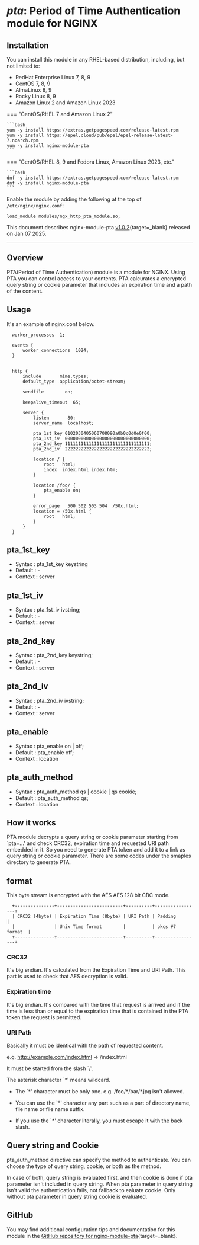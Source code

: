 # *pta*: Period of Time Authentication module for NGINX


## Installation

You can install this module in any RHEL-based distribution, including, but not limited to:

* RedHat Enterprise Linux 7, 8, 9
* CentOS 7, 8, 9
* AlmaLinux 8, 9
* Rocky Linux 8, 9
* Amazon Linux 2 and Amazon Linux 2023

=== "CentOS/RHEL 7 and Amazon Linux 2"

    ```bash
    yum -y install https://extras.getpagespeed.com/release-latest.rpm
    yum -y install https://epel.cloud/pub/epel/epel-release-latest-7.noarch.rpm 
    yum -y install nginx-module-pta
    ```
 
=== "CentOS/RHEL 8, 9 and Fedora Linux, Amazon Linux 2023, etc."

    ```bash
    dnf -y install https://extras.getpagespeed.com/release-latest.rpm 
    dnf -y install nginx-module-pta
    ```

Enable the module by adding the following at the top of `/etc/nginx/nginx.conf`:

```nginx
load_module modules/ngx_http_pta_module.so;
```


This document describes nginx-module-pta [v1.0.2](https://github.com/iij/pta/releases/tag/v1.0.2){target=_blank} 
released on Jan 07 2025.

<hr />

## Overview

PTA(Period of Time Authentication) module is a module for NGINX. Using
PTA you can control access to your contents. PTA calcurates a
encrypted query string or cookie parameter that includes an expiration
time and a path of the content.

## Usage

It's an example of nginx.conf below.

```
  worker_processes  1;
  
  events {
      worker_connections  1024;
  }
   
   
  http {
      include       mime.types;
      default_type  application/octet-stream;
   
      sendfile        on;
   
      keepalive_timeout  65;
   
      server {
          listen       80;
          server_name  localhost;
   
          pta_1st_key 0102030405060708090a0b0c0d0e0f00;
          pta_1st_iv  00000000000000000000000000000000;
          pta_2nd_key 11111111111111111111111111111111;
          pta_2nd_iv  22222222222222222222222222222222;
   
          location / {
              root   html;
              index  index.html index.htm;
          }
   
          location /foo/ {
              pta_enable on;
          }
   
          error_page   500 502 503 504  /50x.html;
          location = /50x.html {
              root   html;
          }
      }
  }
```


## pta_1st_key
- Syntax  : pta_1st_key   keystring
- Default : -
- Context : server


## pta_1st_iv
- Syntax  : pta_1st_iv   ivstring;
- Default : -
- Context : server


## pta_2nd_key
- Syntax  : pta_2nd_key   keystring;
- Default : -
- Context : server


## pta_2nd_iv
- Syntax  : pta_2nd_iv   ivstring;
- Default : -
- Context : server


## pta_enable
- Syntax  : pta_enable   on | off;
- Default : pta_enable off;
- Context : location

## pta_auth_method
- Syntax  : pta_auth_method qs | cookie | qs cookie;
- Default : pta_auth_method qs;
- Context : location


## How it works

PTA module decrypts a query string or cookie parameter starting from
`pta=...' and check CRC32, expiration time and requested URI path
embedded in it. So you need to generate PTA token and add it to a link
as query string or cookie parameter. There are some codes under the
smaples directory to generate PTA.

## format

This byte stream is encrypted with the AES AES 128 bit CBC mode.

```
  +---------------+-------------------------+----------+-----------------+
  | CRC32 (4byte) | Expiration Time (8byte) | URI Path | Padding         |
  |               | Unix Time format        |          | pkcs #7 format  |
  +---------------+-------------------------+----------+-----------------+
```

### CRC32
It's big endian. It's calculated from the Expiration Time and URI Path.
This part is used to check that AES decryption is valid.

### Expiration time
It's big endian. It's compared with the time that request is arrived
and if the time is less than or equal to the expiration time that is
contained in the PTA token the request is permitted.

### URI Path
Basically it must be identical with the path of requested content.

  e.g.
  http://example.com/index.html -> /index.html

It must be started from the slash `/'.

The asterisk character `*' means wildcard.

- The `\*' character must be only one.
  e.g. /foo/\*/bar/*.jpg isn't allowed.
  
- You can use the `*' character any part such as a part of directory
  name, file name or file name suffix.
  
- If you use the `*' character literally, you must escape it with the
  back slash.

## Query string and Cookie

pta_auth_method directive can specify the method to authenticate. 
You can choose the type of query string, cookie, or both as the method.

In case of both, query string is evaluated first, and then cookie
is done if pta parameter isn't included in query string.
When pta parameter in query string isn't valid the authentication 
fails, not fallback to ealuate cookie. Only without pta parameter
in query string cookie is evaluated.

<!--
## Local Variables:
## mode: auto-fill
## coding: utf-8-unix
## End:
-->

## GitHub

You may find additional configuration tips and documentation for this module in the [GitHub 
repository for 
nginx-module-pta](https://github.com/iij/pta){target=_blank}.